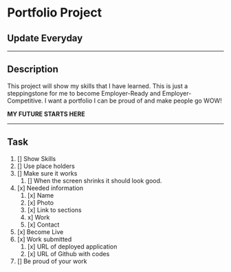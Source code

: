 # Portfolio Project

## **Update Everyday**

---

## Description

This project will show my skills that I have learned. This is just a steppingstone for me to become Employer-Ready and Employer-Competitive. I want a portfolio I can be proud of and make people go WOW!

**MY FUTURE STARTS HERE**

---

## Task

1. [] Show Skills
2. [] Use place holders
3. [] Make sure it works
   1. [] When the screen shrinks it should look good.
4. [x] Needed information
   1. [x] Name
   2. [x] Photo
   3. [x] Link to sections
   4. x] Work
   5. [x] Contact
5. [x] Become Live
6. [x] Work submitted
   1. [x] URL of deployed application
   2. [x] URL of Github with codes
7. [] Be proud of your work
